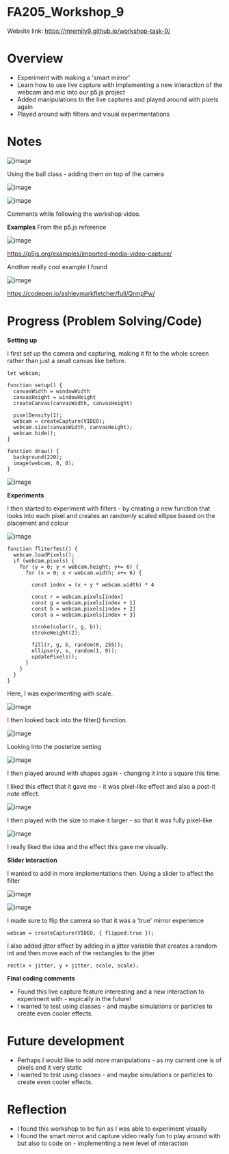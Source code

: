 # FA205_Workshop_9

Website link: https://mremily9.github.io/workshop-task-9/


# Overview
- Experiment with making a 'smart mirror'
- Learn how to use live capture with implementing a new interaction of the webcam and mic into our p5.js project
- Added manipulations to the live captures and played around with pixels again
- Played around with filters and visual experimentations 

  
# Notes

![image](https://github.com/user-attachments/assets/22b986fe-0804-473e-af9b-1a57d6eaade0)

Using the ball class - adding them on top of the camera

![image](https://github.com/user-attachments/assets/aea806ae-c48e-4eae-a5f3-0bb6e3f74333)

![image](https://github.com/user-attachments/assets/e460a7d1-a9c0-453f-87d7-cb5917f8be43)

Comments while following the workshop video. 

**Examples**
From the p5.js reference 

![image](https://github.com/user-attachments/assets/603a8f29-ccd9-45ea-b6fb-f4d141c4d902)

https://p5js.org/examples/imported-media-video-capture/

Another really cool example I found 

![image](https://github.com/user-attachments/assets/55d87525-8a0e-4579-91de-6935d69bb2d3)

https://codepen.io/ashleymarkfletcher/full/QrmpPw/


# Progress (Problem Solving/Code)
**Setting up**

I first set up the camera and capturing, making it fit to the whole screen rather than just a small canvas like before. 

```
let webcam;

function setup() {
  canvasWidth = windowWidth
  canvasHeight = windowHeight
  createCanvas(canvasWidth, canvasHeight)

  pixelDensity(1);
  webcam = createCapture(VIDEO);
  webcam.size(canvasWidth, canvasHeight);
  webcam.hide();
}

function draw() {
  background(220);
  image(webcam, 0, 0);
}

```

![image](https://github.com/user-attachments/assets/4f7e9504-c9f8-4c6d-9cce-be5e5699684e)

**Experiments**

I then started to experiment with filters - by creating a new function that looks into each pixel and creates an randomly scaled ellipse based on the placement and colour

![image](https://github.com/user-attachments/assets/e9cdaf4f-1747-4fd0-9c63-32cad70f62fe)

```
function fliterTest() {
  webcam.loadPixels();
  if (webcam.pixels) {  
    for (y = 0; y < webcam.height; y+= 6) {
      for (x = 0; x < webcam.width; x+= 6) {

        const index = (x + y * webcam.width) * 4
           
        const r = webcam.pixels[index]
        const g = webcam.pixels[index + 1]
        const b = webcam.pixels[index + 2]
        const a = webcam.pixels[index + 3]
 
        stroke(color(r, g, b));
        strokeWeight(2);

        fill(r, g, b, random(0, 255));
        ellipse(y, x, random(1, 9));
        updatePixels();
      }
    }
  }
}
```

Here, I was experimenting with scale. 

![image](https://github.com/user-attachments/assets/99aa46e4-4dbd-45f3-9d4d-b18926b59ee4)

I then looked back into the filter() function. 

![image](https://github.com/user-attachments/assets/a1cc63b3-3694-4037-ada4-ac580b639625)

Looking into the posterize setting

![image](https://github.com/user-attachments/assets/fa05de05-6c44-4d31-9ff1-c34ba85f2b29)

I then played around with shapes again - changing it into a square this time.

I liked this effect that it gave me - it was pixel-like effect and also a post-it note effect.

![image](https://github.com/user-attachments/assets/121bdc38-e1d0-4164-99d1-28ebf3c11b9b)

I then played with the size to make it larger - so that it was fully pixel-like 

![image](https://github.com/user-attachments/assets/3681eac4-a998-4a88-a847-4e9b386b756c)

I really liked the idea and the effect this gave me visually. 



**Slider interaction**

I wanted to add in more implementations then. Using a slider to affect the filter 

![image](https://github.com/user-attachments/assets/dd5b4900-31b9-4ce7-a801-fd49f12bd786)


![image](https://github.com/user-attachments/assets/1dd836f9-37a6-49b1-b688-5a3d159e7d7c)


I made sure to flip the camera so that it was a 'true' mirror experience 

```
webcam = createCapture(VIDEO, { flipped:true });
```

I also added jitter effect by adding in a jitter variable that creates a random int and then move each of the rectangles to the jitter 
```
rect(x + jitter, y + jitter, scale, scale);
```

**Final coding comments**
- Found this live capture feature interesting and a new interaction to experiment with - espically in the future!
- I wanted to test using classes - and maybe simulations or particles to create even cooler effects. 



# Future development 
- Perhaps I would like to add more manipulations - as my current one is of pixels and it very static
- I wanted to test using classes - and maybe simulations or particles to create even cooler effects. 


# Reflection
- I found this workshop to be fun as I was able to experiment visually
- I found the smart mirror and capture video really fun to play around with but also to code on - implementing a new level of interaction 


